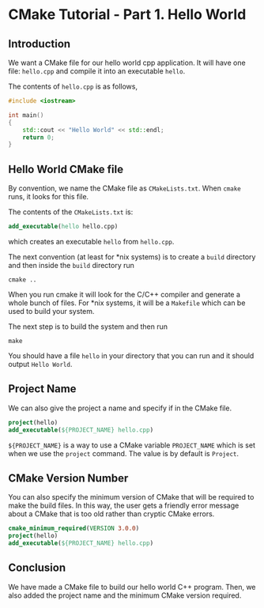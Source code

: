 # CMake Tutorial - Part 1. Hello World

## Introduction

We want a CMake file for our hello world cpp application. It will have one file: `hello.cpp` and compile it into an executable `hello`. 

The contents of `hello.cpp` is as follows, 
```cpp
#include <iostream>

int main()
{
    std::cout << "Hello World" << std::endl;
    return 0;
}
```

## Hello World CMake file

By convention, we name the CMake file as `CMakeLists.txt`. When `cmake` runs, it looks for this file. 

The contents of the `CMakeLists.txt` is:
```cmake
add_executable(hello hello.cpp)
```
which creates an executable `hello` from `hello.cpp`.

The next convention (at least for *nix systems) is to create a `build` directory and then inside the `build` directory run 
```
cmake ..
```

When you run cmake it will look for the C/C++ compiler and generate a whole bunch of files. For *nix systems, it will be a `Makefile` which can be used to build your system. 

The next step is to build the system and then run 
```
make
```

You should have a file `hello` in your directory that you can run and it should output `Hello World`.

## Project Name

We can also give the project a name and specify if in the CMake file.

```cmake
project(hello)
add_executable(${PROJECT_NAME} hello.cpp)
```

`${PROJECT_NAME}` is a way to use a CMake variable `PROJECT_NAME` which is set when we use the `project` command. The value is by default is `Project`.

## CMake Version Number

You can also specify the minimum version of CMake that will be required to make the build files. In this way, the user gets a friendly error message about a CMake that is too old rather than cryptic CMake errors.

```cmake
cmake_minimum_required(VERSION 3.0.0)
project(hello)
add_executable(${PROJECT_NAME} hello.cpp)
```

## Conclusion

We have made a CMake file to build our hello world C++ program. Then, we also added the project name and the minimum CMake version required.